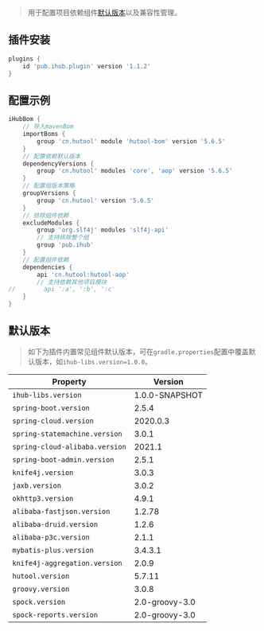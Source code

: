 > 用于配置项目依赖组件[默认版本](/iHubBom?id=默认版本)以及兼容性管理。

## 插件安装

```groovy
plugins {
    id 'pub.ihub.plugin' version '1.1.2'
}
```

## 配置示例

```groovy
iHubBom {
    // 导入mavenBom
    importBoms {
        group 'cn.hutool' module 'hutool-bom' version '5.6.5'
    }
    // 配置依赖默认版本
    dependencyVersions {
        group 'cn.hutool' modules 'core', 'aop' version '5.6.5'
    }
    // 配置组版本策略
    groupVersions {
        group 'cn.hutool' version '5.6.5'
    }
    // 排除组件依赖
    excludeModules {
        group 'org.slf4j' modules 'slf4j-api'
        // 支持排除整个组
        group 'pub.ihub'
    }
    // 配置组件依赖
    dependencies {
        api 'cn.hutool:hutool-aop'
        // 支持依赖其他项目模块
//        api ':a', ':b', ':c'
    }
}
```

## 默认版本

> 如下为插件内置常见组件默认版本，可在`gradle.properties`配置中覆盖默认版本，如`ihub-libs.version=1.0.0`。

| Property | Version |
| -------- | ------- |
| `ihub-libs.version` | 1.0.0-SNAPSHOT |
| `spring-boot.version` | 2.5.4 |
| `spring-cloud.version` | 2020.0.3 |
| `spring-statemachine.version` | 3.0.1 |
| `spring-cloud-alibaba.version` | 2021.1 |
| `spring-boot-admin.version` | 2.5.1 |
| `knife4j.version` | 3.0.3 |
| `jaxb.version` | 3.0.2 |
| `okhttp3.version` | 4.9.1 |
| `alibaba-fastjson.version` | 1.2.78 |
| `alibaba-druid.version` | 1.2.6 |
| `alibaba-p3c.version` | 2.1.1 |
| `mybatis-plus.version` | 3.4.3.1 |
| `knife4j-aggregation.version` | 2.0.9 |
| `hutool.version` | 5.7.11 |
| `groovy.version` | 3.0.8 |
| `spock.version` | 2.0-groovy-3.0 |
| `spock-reports.version` | 2.0-groovy-3.0 |